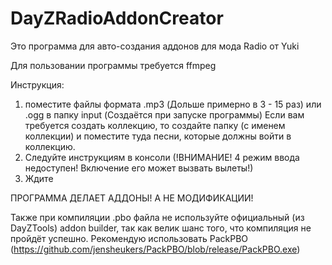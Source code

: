 # DayZRadioAddonCreator



Это программа для авто-создания аддонов для мода Radio от Yuki

Для пользовании программы требуется ffmpeg

Инструкция:
1. поместите файлы формата .mp3 (Дольше примерно в 3 - 15 раз) или .ogg в папку input (Создаётся при запуске программы)
Если вам требуется создать коллекцию, то создайте папку (с именем коллекции) и поместите туда песни, которые должны войти в коллекцию.
3. Следуйте инструкциям в консоли (!ВНИМАНИЕ! 4 режим ввода недоступен! Включение его может вызвать вылеты!)
4. Ждите

ПРОГРАММА ДЕЛАЕТ АДДОНЫ! А НЕ МОДИФИКАЦИИ!

Также при компиляции .pbo файла не используйте официальный (из DayZTools) addon builder, так как велик шанс того, что компиляция не пройдёт успешно.
Рекомендую использовать PackPBO (https://github.com/jensheukers/PackPBO/blob/release/PackPBO.exe)
